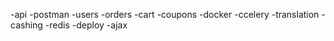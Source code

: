 
-api
-postman
-users
-orders
-cart 
-coupons
-docker
-ccelery
-translation 
-cashing
-redis
-deploy
-ajax